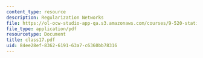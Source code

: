 ```yaml
---
content_type: resource
description: Regularization Networks
file: https://ol-ocw-studio-app-qa.s3.amazonaws.com/courses/9-520-statistical-learning-theory-and-applications-spring-2003/84ee28ef8362619163a7c6360bb78316_class17.pdf
file_type: application/pdf
resourcetype: Document
title: class17.pdf
uid: 84ee28ef-8362-6191-63a7-c6360bb78316
---
```

